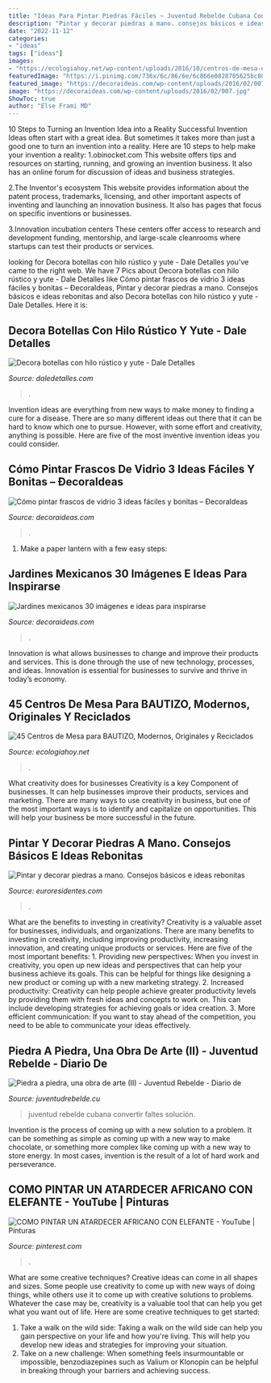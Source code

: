 ```yaml
---
title: "Ideas Para Pintar Piedras Fáciles ~ Juventud Rebelde Cubana Convertir Faltes Solución"
description: "Pintar y decorar piedras a mano. consejos básicos e ideas rebonitas"
date: "2022-11-12"
categories:
- "ideas"
tags: ["ideas"]
images:
- "https://ecologiahoy.net/wp-content/uploads/2016/10/centros-de-mesa-economicos-para-bautizo-sencillos.jpg"
featuredImage: "https://i.pinimg.com/736x/6c/86/6e/6c866e0828705625bc8024171b8cfe49.jpg"
featured_image: "https://decoraideas.com/wp-content/uploads/2016/02/007.jpg"
image: "https://decoraideas.com/wp-content/uploads/2016/02/007.jpg"
ShowToc: true
author: "Else Frami MD"
---
```



10 Steps to Turning an Invention Idea into a Reality
Successful Invention Ideas often start with a great idea. But sometimes it takes more than just a good one to turn an invention into a reality. Here are 10 steps to help make your invention a reality:
1.obinocket.com This website offers tips and resources on starting, running, and growing an invention business. It also has an online forum for discussion of ideas and business strategies.

2.The Inventor's ecosystem This website provides information about the patent process, trademarks, licensing, and other important aspects of inventing and launching an innovation business. It also has pages that focus on specific inventions or businesses.

3.Innovation incubation centers These centers offer access to research and development funding, mentorship, and large-scale cleanrooms where startups can test their products or services.

	

		
looking for Decora botellas con hilo rústico y yute - Dale Detalles you've came to the right web. We have 7 Pics about Decora botellas con hilo rústico y yute - Dale Detalles like Cómo pintar frascos de vidrio 3 ideas fáciles y bonitas – ÐecoraIdeas, Pintar y decorar piedras a mano. Consejos básicos e ideas rebonitas and also Decora botellas con hilo rústico y yute - Dale Detalles. Here it is:
		
    
## Decora Botellas Con Hilo Rústico Y Yute - Dale Detalles

<img loading=lazy src="https://i0.wp.com/www.daledetalles.com/wp-content/uploads/2017/02/botellas-de-vidrio-decoradas17.jpg" onerror="this.onerror=null;this.src='https://tse3.mm.bing.net/th?id=OIP.Wjbs6Nscgw3T0IYFTxpIOgHaJ4&amp;pid=15.1';" alt="Decora botellas con hilo rústico y yute - Dale Detalles">

_Source: daledetalles.com_

>. 

	

Invention ideas are everything from new ways to make money to finding a cure for a disease. There are so many different ideas out there that it can be hard to know which one to pursue. However, with some effort and creativity, anything is possible. Here are five of the most inventive invention ideas you could consider.

    
## Cómo Pintar Frascos De Vidrio 3 Ideas Fáciles Y Bonitas – ÐecoraIdeas

<img loading=lazy src="https://decoraideas.com/wp-content/uploads/2016/02/007.jpg" onerror="this.onerror=null;this.src='https://tse4.mm.bing.net/th?id=OIP.iH5k02p7YL9F4_HsR4vRigHaKg&amp;pid=15.1';" alt="Cómo pintar frascos de vidrio 3 ideas fáciles y bonitas – ÐecoraIdeas">

_Source: decoraideas.com_

>. 

	

1. Make a paper lantern with a few easy steps:

    
## Jardines Mexicanos 30 Imágenes E Ideas Para Inspirarse

<img loading=lazy src="https://decoraideas.com/wp-content/uploads/2015/02/3.jpg" onerror="this.onerror=null;this.src='https://tse1.mm.bing.net/th?id=OIP.P8dLg0rnOA-a5oxF3gCGCQHaE8&amp;pid=15.1';" alt="Jardines mexicanos 30 imágenes e ideas para inspirarse">

_Source: decoraideas.com_

>. 

	

Innovation is what allows businesses to change and improve their products and services. This is done through the use of new technology, processes, and ideas. Innovation is essential for businesses to survive and thrive in today’s economy.

    
## 45 Centros De Mesa Para BAUTIZO, Modernos, Originales Y Reciclados

<img loading=lazy src="https://ecologiahoy.net/wp-content/uploads/2016/10/centros-de-mesa-economicos-para-bautizo-sencillos.jpg" onerror="this.onerror=null;this.src='https://tse1.mm.bing.net/th?id=OIP.yYX-mPgZlSP3rhHeNnUt6gHaME&amp;pid=15.1';" alt="45 Centros de Mesa para BAUTIZO, Modernos, Originales y Reciclados">

_Source: ecologiahoy.net_

>. 

	

What creativity does for businesses
Creativity is a key Component of businesses. It can help businesses improve their products, services and marketing. There are many ways to use creativity in business, but one of the most important ways is to identify and capitalize on opportunities. This will help your business be more successful in the future.

    
## Pintar Y Decorar Piedras A Mano. Consejos Básicos E Ideas Rebonitas

<img loading=lazy src="https://www.euroresidentes.com/entretenimiento/manualidades/wp-content/uploads/sites/17/2015/01/piedras_mariquitas.jpg" onerror="this.onerror=null;this.src='https://tse4.mm.bing.net/th?id=OIP.e9pg4ZQdrnxi0Rcoh9MirwHaFh&amp;pid=15.1';" alt="Pintar y decorar piedras a mano. Consejos básicos e ideas rebonitas">

_Source: euroresidentes.com_

>. 

	

What are the benefits to investing in creativity?
Creativity is a valuable asset for businesses, individuals, and organizations. There are many benefits to investing in creativity, including improving productivity, increasing innovation, and creating unique products or services. Here are five of the most important benefits: 1. Providing new perspectives: When you invest in creativity, you open up new ideas and perspectives that can help your business achieve its goals. This can be helpful for things like designing a new product or coming up with a new marketing strategy. 2. Increased productivity: Creativity can help people achieve greater productivity levels by providing them with fresh ideas and concepts to work on. This can include developing strategies for achieving goals or idea creation. 3. More efficient communication: If you want to stay ahead of the competition, you need to be able to communicate your ideas effectively.

    
## Piedra A Piedra, Una Obra De Arte (II) - Juventud Rebelde - Diario De

<img loading=lazy src="http://www.juventudrebelde.cu/images/medias/2015/06/47850-fotografia-g.jpg" onerror="this.onerror=null;this.src='https://tse4.mm.bing.net/th?id=OIP.fwVx7GamcJ9U6ECz-st3AAHaFj&amp;pid=15.1';" alt="Piedra a piedra, una obra de arte (II) - Juventud Rebelde - Diario de">

_Source: juventudrebelde.cu_

>juventud rebelde cubana convertir faltes solución. 

	

Invention is the process of coming up with a new solution to a problem. It can be something as simple as coming up with a new way to make chocolate, or something more complex like coming up with a new way to store energy. In most cases, invention is the result of a lot of hard work and perseverance.

    
## COMO PINTAR UN ATARDECER AFRICANO CON ELEFANTE - YouTube | Pinturas

<img loading=lazy src="https://i.pinimg.com/736x/6c/86/6e/6c866e0828705625bc8024171b8cfe49.jpg" onerror="this.onerror=null;this.src='https://tse2.mm.bing.net/th?id=OIP.3Ic08xxnPGanPrx9-xcB0gHaFj&amp;pid=15.1';" alt="COMO PINTAR UN ATARDECER AFRICANO CON ELEFANTE - YouTube | Pinturas">

_Source: pinterest.com_

>. 

	

What are some creative techniques?
Creative ideas can come in all shapes and sizes. Some people use creativity to come up with new ways of doing things, while others use it to come up with creative solutions to problems. Whatever the case may be, creativity is a valuable tool that can help you get what you want out of life. Here are some creative techniques to get started: 
1. Take a walk on the wild side: Taking a walk on the wild side can help you gain perspective on your life and how you're living. This will help you develop new ideas and strategies for improving your situation. 
2. Take on a new challenge: When something feels insurmountable or impossible, benzodiazepines such as Valium or Klonopin can be helpful in breaking through your barriers and achieving success.

